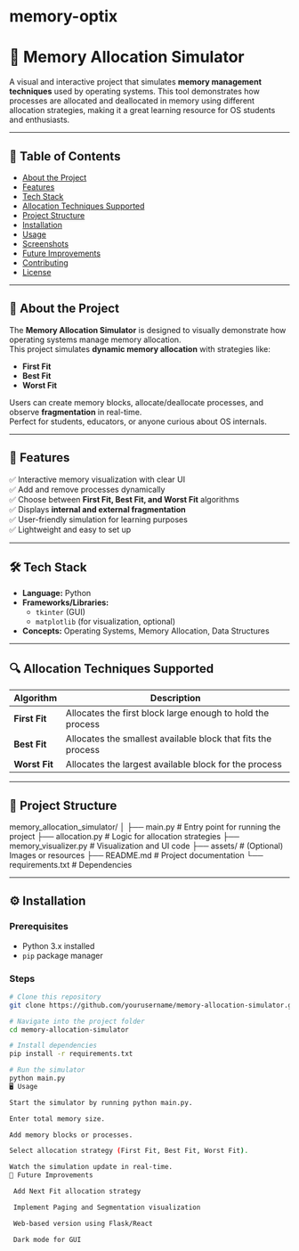 # memory-optix
# 🧠 Memory Allocation Simulator

A visual and interactive project that simulates **memory management techniques** used by operating systems. This tool demonstrates how processes are allocated and deallocated in memory using different allocation strategies, making it a great learning resource for OS students and enthusiasts.

---

## 📖 Table of Contents
- [About the Project](#-about-the-project)
- [Features](#-features)
- [Tech Stack](#-tech-stack)
- [Allocation Techniques Supported](#-allocation-techniques-supported)
- [Project Structure](#-project-structure)
- [Installation](#-installation)
- [Usage](#-usage)
- [Screenshots](#-screenshots)
- [Future Improvements](#-future-improvements)
- [Contributing](#-contributing)
- [License](#-license)

---

## 📌 About the Project

The **Memory Allocation Simulator** is designed to visually demonstrate how operating systems manage memory allocation.  
This project simulates **dynamic memory allocation** with strategies like:
- **First Fit**
- **Best Fit**
- **Worst Fit**

Users can create memory blocks, allocate/deallocate processes, and observe **fragmentation** in real-time.  
Perfect for students, educators, or anyone curious about OS internals.

---

## 🚀 Features
✅ Interactive memory visualization with clear UI  
✅ Add and remove processes dynamically  
✅ Choose between **First Fit, Best Fit, and Worst Fit** algorithms  
✅ Displays **internal and external fragmentation**  
✅ User-friendly simulation for learning purposes  
✅ Lightweight and easy to set up  

---

## 🛠️ Tech Stack
- **Language:** Python  
- **Frameworks/Libraries:**  
  - `tkinter` (GUI)  
  - `matplotlib` (for visualization, optional)  
- **Concepts:** Operating Systems, Memory Allocation, Data Structures  

---

## 🔍 Allocation Techniques Supported

| Algorithm    | Description |
|--------------|-------------|
| **First Fit** | Allocates the first block large enough to hold the process |
| **Best Fit**  | Allocates the smallest available block that fits the process |
| **Worst Fit** | Allocates the largest available block for the process |

---

## 📂 Project Structure
memory_allocation_simulator/
│
├── main.py # Entry point for running the project
├── allocation.py # Logic for allocation strategies
├── memory_visualizer.py # Visualization and UI code
├── assets/ # (Optional) Images or resources
├── README.md # Project documentation
└── requirements.txt # Dependencies

---

## ⚙️ Installation

### Prerequisites
- Python 3.x installed
- `pip` package manager

### Steps
```bash
# Clone this repository
git clone https://github.com/yourusername/memory-allocation-simulator.git

# Navigate into the project folder
cd memory-allocation-simulator

# Install dependencies
pip install -r requirements.txt

# Run the simulator
python main.py
🖥️ Usage

Start the simulator by running python main.py.

Enter total memory size.

Add memory blocks or processes.

Select allocation strategy (First Fit, Best Fit, Worst Fit).

Watch the simulation update in real-time.
🔮 Future Improvements

 Add Next Fit allocation strategy

 Implement Paging and Segmentation visualization

 Web-based version using Flask/React

 Dark mode for GUI
